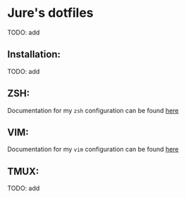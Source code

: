 # Jure's dotfiles

TODO: add

## Installation:

TODO: add

## ZSH:

Documentation for my `zsh` configuration can be found [here](https://github.com/jglasovic/dotfiles/blob/master/.zsh/README.md)

## VIM:

Documentation for my `vim` configuration can be found [here](https://github.com/jglasovic/dotfiles/blob/master/.vim/README.md)

## TMUX:

TODO: add
